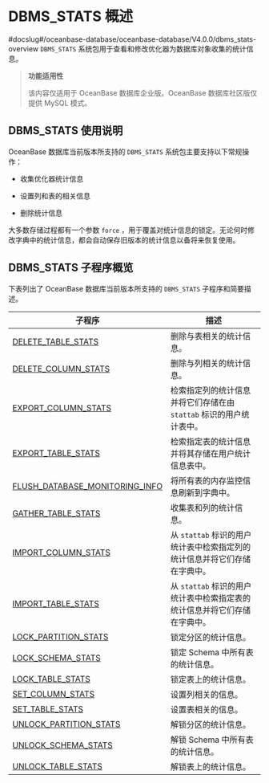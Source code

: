DBMS_STATS 概述 
==================================
#docslug#/oceanbase-database/oceanbase-database/V4.0.0/dbms_stats-overview
`DBMS_STATS` 系统包用于查看和修改优化器为数据库对象收集的统计信息。

>**功能适用性**
>
>该内容仅适用于 OceanBase 数据库企业版。OceanBase 数据库社区版仅提供 MySQL 模式。

DBMS_STATS 使用说明 
------------------------------------

OceanBase 数据库当前版本所支持的 `DBMS_STATS` 系统包主要支持以下常规操作：

* 收集优化器统计信息

  

* 设置列和表的相关信息

  

* 删除统计信息

  




大多数存储过程都有一个参数 `force` ，用于覆盖对统计信息的锁定。无论何时修改字典中的统计信息，都会自动保存旧版本的统计信息以备将来恢复使用。

DBMS_STATS 子程序概览 
-------------------------------------

下表列出了 OceanBase 数据库当前版本所支持的 `DBMS_STATS` 子程序和简要描述。


|                                    **子程序**                                    |                   **描述**                   |
|-------------------------------------------------------------------------------|--------------------------------------------|
| [DELETE_TABLE_STATS](../17.DBMS_STATS/3.DELETE_TABLE_STATS.md)             | 删除与表相关的统计信息。                               |
| [DELETE_COLUMN_STATS](../17.DBMS_STATS/2.DELETE_COLUMN_STATS.md)            | 删除与列相关的统计信息。                               |
| [EXPORT_COLUMN_STATS](../17.DBMS_STATS/4.EXPORT_COLUMN_STATS.md)            | 检索指定列的统计信息并将它们存储在由 `stattab` 标识的用户统计表中。    |
| [EXPORT_TABLE_STATS](../17.DBMS_STATS/5.EXPORT_TABLE_STATS.md)             | 检索指定表的统计信息并将其存储在用户统计信息表中。                  |
| [FLUSH_DATABASE_MONITORING_INFO](../17.DBMS_STATS/6.FLUSH_DATABASE_MONITORING_INFO.md) | 将所有表的内存监控信息刷新到字典中。                         |
| [GATHER_TABLE_STATS](../17.DBMS_STATS/7.GATHER_TABLE_STATS.md)             | 收集表和列的统计信息。                                |
| [IMPORT_COLUMN_STATS](../17.DBMS_STATS/8.IMPORT_COLUMN_STATS.md)            | 从 `stattab` 标识的用户统计表中检索指定列的统计信息并将它们存储在字典中。 |
| [IMPORT_TABLE_STATS](../17.DBMS_STATS/9.IMPORT_TABLE_STATS.md)             | 从 `stattab` 标识的用户统计表中检索指定表的统计信息并将它们存储在字典中。 |
| [LOCK_PARTITION_STATS](../17.DBMS_STATS/10.LOCK_PARTITION_STATS.md)           | 锁定分区的统计信息。                                 |
| [LOCK_SCHEMA_STATS](../17.DBMS_STATS/11.LOCK_SCHEMA_STATS.md)              | 锁定 Schema 中所有表的统计信息。                       |
| [LOCK_TABLE_STATS](../17.DBMS_STATS/12.LOCK_TABLE_STATS.md)               | 锁定表上的统计信息。                                 |
| [SET_COLUMN_STATS](../17.DBMS_STATS/13.SET_COLUMN_STATS.md)               | 设置列相关的信息。                                  |
| [SET_TABLE_STATS](../17.DBMS_STATS/14.SET_TABLE_STATS.md)                | 设置表相关的信息。                                  |
| [UNLOCK_PARTITION_STATS](../17.DBMS_STATS/15.UNLOCK_PARTITION_STATS.md)         | 解锁分区的统计信息。                                 |
| [UNLOCK_SCHEMA_STATS](../17.DBMS_STATS/16.UNLOCK_SCHEMA_STATS.md)            | 解锁 Schema 中所有表的统计信息。                       |
| [UNLOCK_TABLE_STATS](../17.DBMS_STATS/17.UNLOCK_TABLE_STATS.md)             | 解锁表上的统计信息。                                 |


